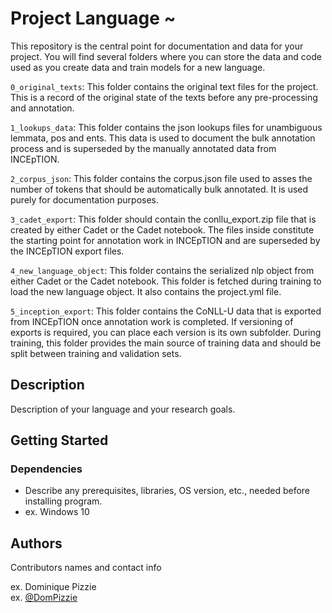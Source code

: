 # Project Language ~ 

This repository is the central point for documentation and data for your project. You will find several folders where you can store the data and code used as you create data and train models for a new language. 

`0_original_texts`: This folder contains the original text files for the project. This is a record of the original state of the texts before any pre-processing and annotation.

`1_lookups_data`: This folder contains the json lookups files for unambiguous lemmata, pos and ents. This data is used to document the bulk annotation process and is superseded by the manually annotated data from INCEpTION.

`2_corpus_json`: This folder contains the corpus.json file used to asses the number of tokens that should be automatically bulk annotated. It is used purely for documentation purposes.

`3_cadet_export`: This folder should contain the conllu_export.zip file that is created by either Cadet or the Cadet notebook. The files inside constitute the starting point for annotation work in INCEpTION and are superseded by the INCEpTION export files.

`4_new_language_object`: This folder contains the serialized nlp object from either Cadet or the Cadet notebook. This folder is fetched during training to load the new language object. It also contains the project.yml file. 

`5_inception_export`: This folder contains the CoNLL-U data that is exported from INCEpTION once annotation work is completed. If versioning of exports is required, you can place each version is its own subfolder. During training, this folder provides the main source of training data and should be split between training and validation sets.

## Description

Description of your language and your research goals.


## Getting Started



### Dependencies

* Describe any prerequisites, libraries, OS version, etc., needed before installing program.
* ex. Windows 10


## Authors

Contributors names and contact info

ex. Dominique Pizzie  
ex. [@DomPizzie](https://twitter.com/dompizzie)
